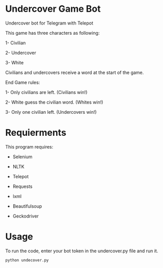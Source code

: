 # Undercover Game Bot
Undercover bot for Telegram with Telepot

This game has three characters as following:

1- Civilian

2- Undercover

3- White

Civilians and undercovers receive a word at the start of the game.

End Game rules:

1- Only civilians are left. (Civilians win!)

2- White guess the civilian word. (Whites win!)

3- Only one civilian left. (Undercovers win!)

# Requierments

This program requires: 

- Selenium 

- NLTK

- Telepot

- Requests

- lxml

- Beautifulsoup

- Geckodriver

# Usage

To run the code, enter your bot token in the undercover.py file and run it.

`python undecover.py`
